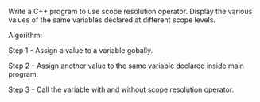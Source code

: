 Write a C++ program to use scope resolution operator. Display the various values of the same variables declared at different scope levels.

Algorithm:

Step 1 - Assign a value to a variable gobally.

Step 2 - Assign another value to the same variable declared inside main program.

Step 3 - Call the variable with and without scope resolution operator.
